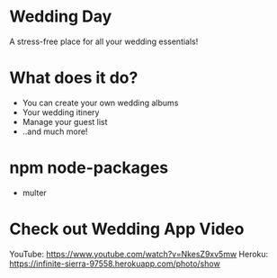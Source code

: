 # Wedding Day

A stress-free place for all your wedding essentials!

# What does it do?

* You can create your own wedding albums
* Your wedding itinery
* Manage your guest list
* ..and much more!

# npm node-packages

* multer

# Check out Wedding App Video

YouTube: https://www.youtube.com/watch?v=NkesZ9xv5mw
Heroku: https://infinite-sierra-97558.herokuapp.com/photo/show
